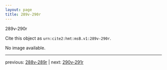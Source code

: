 ```yaml
---
layout: page
title: 289v-290r
---
```


289v-290r

Cite this object as `urn:cite2:hmt:msB.v1:289v-290r`.

No image available. 



---

previous: [288v-289r](../288v-289r/) | next: [290v-291r](../290v-291r/)